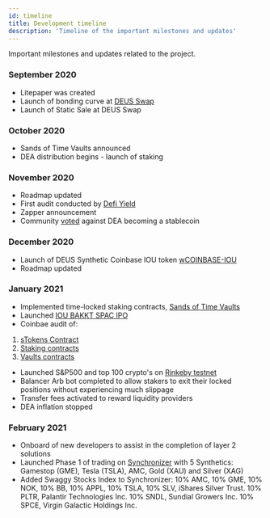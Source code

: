 ```yaml
---
id: timeline
title: Development timeline
description: 'Timeline of the important milestones and updates'
---
```

Important milestones and updates related to the project.


### September 2020
- Litepaper was created
- Launch of bonding curve at [DEUS Swap](https://app.deus.finance/swap)
- Launch of Static Sale at DEUS Swap

### October 2020
- Sands of Time Vaults announced
- DEA distribution begins - launch of staking

### November 2020

- Roadmap updated
- First audit conducted by [Defi Yield](https://defiyield.info/assets/pdf/Deus.finance.new.pdf)
- Zapper announcement
- Community [voted](https://t.me/deusfinance/33986) against DEA becoming a stablecoin



### December 2020

- Launch of DEUS Synthetic Coinbase IOU token [wCOINBASE-IOU](https://app.deus.finance/coinbase)
- Roadmap updated

### January 2021

- Implemented time-locked staking contracts, [Sands of Time Vaults](https://app.deus.finance/vaults)
- Launched [IOU BAKKT SPAC IPO](https://app.deus.finance/bakkt)
- Coinbae audit of:
1. [sTokens Contract](https://coinbae.org/media/files/audit_File_Vv67KcySJw/Deus%20Finance%20Sandtoken%20Audit.pdf)
2. [Staking contracts](https://coinbae.org/media/files/audit_File_IcoOGFNHeX/Deus%20Finance%20DEAStaking%20Pool%20Audit.pdf)
3. [Vaults contracts](https://coinbae.org/media/files/audit_File_6x5JY82PyC/Deus%20Finance%20Vault%20Audit.pdf)

- Launched S&P500 and top 100 crypto's on [Rinkeby testnet](https://test.deus.finance/synchronizer/)
- Balancer Arb bot completed to allow stakers to exit their locked positions without experiencing much slippage
- Transfer fees activated to reward liquidity providers
- DEA inflation stopped

### February 2021

- Onboard of new developers to assist in the completion of layer 2 solutions
- Launched Phase 1 of trading on [Synchronizer](https://app.deus.finance/synchronizer/) with 5 Synthetics: Gamestop (GME), Tesla (TSLA), AMC, Gold (XAU) and Silver (XAG)
- Added Swaggy Stocks Index to Synchronizer: 10% AMC, 10% GME, 10% NOK, 10% BB, 10% APPL, 10% TSLA, 10% SLV, iShares Silver Trust. 10% PLTR, Palantir Technologies Inc. 10% SNDL, Sundial Growers Inc. 10% SPCE, Virgin Galactic Holdings Inc.
